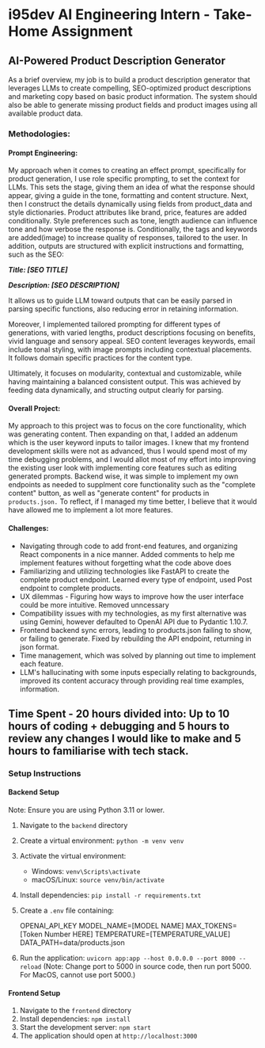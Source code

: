 # i95dev AI Engineering Intern - Take-Home Assignment
## AI-Powered Product Description Generator

As a brief overview, my job is to build a product description generator that leverages LLMs to create compelling, SEO-optimized product descriptions and marketing copy based on basic product information. The system should also be able to generate missing product fields and product images using all available product data.

### Methodologies:
#### Prompt Engineering:
My approach when it comes to creating an effect prompt, specifically for product generation, I use role specific prompting, to set the context for LLMs. This sets the stage, giving them an idea of what the response should appear, giving a guide in the tone, formatting and content structure. Next, then I construct the details dynamically using fields from product_data and style dictionaries. Product attributes like brand, price, features are added conditionally. Style preferences such as tone, length audience can influence tone and how verbose the response is. Conditionally, the tags and keywords are added(image) to increase quality of responses, tailored to the user. In addition, outputs are structured with explicit instructions and formatting, such as the SEO:


***Title: [SEO TITLE]***
  
  ***Description: [SEO DESCRIPTION]***

  It allows us to guide LLM toward outputs that can be easily parsed in parsing specific functions, also reducing error in retaining information.

  Moreover, I implemented tailored prompting for different types of generations, with varied lengths, product descriptions focusing on benefits, vivid language and sensory appeal. SEO content leverages keywords, email include tonal styling, with image prompts including contextual placements. It follows domain specific practices for the content type.

Ultimately, it focuses on modularity, contextual and customizable, while having maintaining a balanced consistent output. This was achieved by feeding data dynamically, and structing output clearly for parsing.

#### Overall Project:
My approach to this project was to focus on the core functionality, which was generating content. Then expanding on that, I added an addenum which is the user keyword inputs to tailor images. I knew that my frontend development skills were not as advanced, thus I would spend most of my time debugging problems, and I would allot most of my effort into improving the existing user look with implementing core features such as editing generated prompts. Backend wise, it was simple to implement my own endpoints as needed to supplment core functionality such as the "complete content" button, as well as "generate content" for products in ``products.json.``
To reflect, if I managed my time better, I believe that it would have allowed me to implement a lot more features.

#### Challenges:
- Navigating through code to add front-end features, and organizing React components in a nice manner. Added comments to help me implement features without forgetting what the code above does
- Familiarizing and utilizing technologies like FastAPI to create the complete product endpoint. Learned every type of endpoint, used Post endpoint to complete products.
- UX dilemmas - Figuring how ways to improve how the user interface could be more intuitive. Removed unncessary 
- Compatibility issues with my technologies, as my first alternative was using Gemini, however defaulted to OpenAI API due to Pydantic 1.10.7.
- Frontend backend sync errors, leading to products.json failing to show, or failing to generate. Fixed by rebuilding the API endpoint, returning in json format.
- Time management, which was solved by planning out time to implement each feature.
- LLM's hallucinating with some inputs especially relating to backgrounds, improved its content accuracy through providing real time examples, information.
  
## Time Spent - 20 hours divided into: Up to 10 hours of coding + debugging and 5 hours to review any changes I would like to make and 5 hours to familiarise with tech stack.

### Setup Instructions

  #### Backend Setup
  Note: Ensure you are using Python 3.11 or lower.
  1. Navigate to the `backend` directory
  2. Create a virtual environment: `python -m venv venv`
  3. Activate the virtual environment:
     - Windows: `venv\Scripts\activate`
     - macOS/Linux: `source venv/bin/activate`
  4. Install dependencies: `pip install -r requirements.txt`
  5. Create a `.env` file containing:
     
     OPENAI_API_KEY
      MODEL_NAME=[MODEL NAME]
      MAX_TOKENS=[Token Number HERE]
      TEMPERATURE=[TEMPERATURE_VALUE]
      DATA_PATH=data/products.json
    
  7. Run the application: `uvicorn app:app --host 0.0.0.0 --port 8000 --reload` (Note: Change port to 5000 in source code, then run port 5000. For MacOS, cannot use port 5000.)

#### Frontend Setup
  1. Navigate to the `frontend` directory
  2. Install dependencies: `npm install`
  3. Start the development server: `npm start`
  4. The application should open at `http://localhost:3000`
